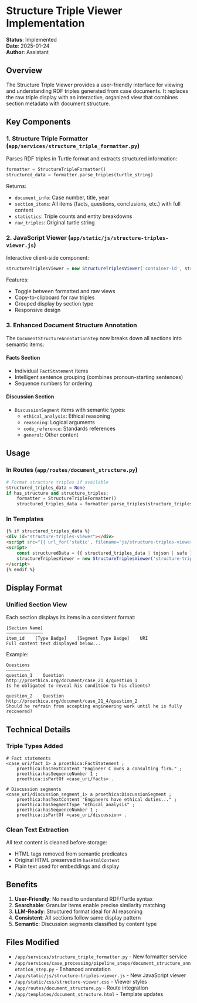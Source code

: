 # Structure Triple Viewer Implementation

**Status**: Implemented  
**Date**: 2025-01-24  
**Author**: Assistant

## Overview

The Structure Triple Viewer provides a user-friendly interface for viewing and understanding RDF triples generated from case documents. It replaces the raw triple display with an interactive, organized view that combines section metadata with document structure.

## Key Components

### 1. Structure Triple Formatter (`app/services/structure_triple_formatter.py`)

Parses RDF triples in Turtle format and extracts structured information:

```python
formatter = StructureTripleFormatter()
structured_data = formatter.parse_triples(turtle_string)
```

Returns:
- `document_info`: Case number, title, year
- `section_items`: All items (facts, questions, conclusions, etc.) with full content
- `statistics`: Triple counts and entity breakdowns
- `raw_triples`: Original turtle string

### 2. JavaScript Viewer (`app/static/js/structure-triples-viewer.js`)

Interactive client-side component:

```javascript
structureTriplesViewer = new StructureTriplesViewer('container-id', structuredData);
```

Features:
- Toggle between formatted and raw views
- Copy-to-clipboard for raw triples
- Grouped display by section type
- Responsive design

### 3. Enhanced Document Structure Annotation

The `DocumentStructureAnnotationStep` now breaks down all sections into semantic items:

#### Facts Section
- Individual `FactStatement` items
- Intelligent sentence grouping (combines pronoun-starting sentences)
- Sequence numbers for ordering

#### Discussion Section  
- `DiscussionSegment` items with semantic types:
  - `ethical_analysis`: Ethical reasoning
  - `reasoning`: Logical arguments
  - `code_reference`: Standards references
  - `general`: Other content

## Usage

### In Routes (`app/routes/document_structure.py`)

```python
# Format structure triples if available
structured_triples_data = None
if has_structure and structure_triples:
    formatter = StructureTripleFormatter()
    structured_triples_data = formatter.parse_triples(structure_triples)
```

### In Templates

```html
{% if structured_triples_data %}
<div id="structure-triples-viewer"></div>
<script src="{{ url_for('static', filename='js/structure-triples-viewer.js') }}"></script>
<script>
    const structuredData = {{ structured_triples_data | tojson | safe }};
    structureTriplesViewer = new StructureTriplesViewer('structure-triples-viewer', structuredData);
</script>
{% endif %}
```

## Display Format

### Unified Section View

Each section displays its items in a consistent format:

```
[Section Name]
──────────────
item_id    [Type Badge]    [Segment Type Badge]    URI
Full content text displayed below...
```

Example:
```
Questions
─────────
question_1    Question    http://proethica.org/document/case_21_4/question_1
Is he obligated to reveal his condition to his clients?

question_2    Question    http://proethica.org/document/case_21_4/question_2  
Should he refrain from accepting engineering work until he is fully recovered?
```

## Technical Details

### Triple Types Added

```turtle
# Fact statements
<case_uri/fact_1> a proethica:FactStatement ;
    proethica:hasTextContent "Engineer C owns a consulting firm." ;
    proethica:hasSequenceNumber 1 ;
    proethica:isPartOf <case_uri/facts> .

# Discussion segments  
<case_uri/discussion_segment_1> a proethica:DiscussionSegment ;
    proethica:hasTextContent "Engineers have ethical duties..." ;
    proethica:hasSegmentType "ethical_analysis" ;
    proethica:hasSequenceNumber 1 ;
    proethica:isPartOf <case_uri/discussion> .
```

### Clean Text Extraction

All text content is cleaned before storage:
- HTML tags removed from semantic predicates
- Original HTML preserved in `hasHtmlContent` 
- Plain text used for embeddings and display

## Benefits

1. **User-Friendly**: No need to understand RDF/Turtle syntax
2. **Searchable**: Granular items enable precise similarity matching
3. **LLM-Ready**: Structured format ideal for AI reasoning
4. **Consistent**: All sections follow same display pattern
5. **Semantic**: Discussion segments classified by content type

## Files Modified

- `/app/services/structure_triple_formatter.py` - New formatter service
- `/app/services/case_processing/pipeline_steps/document_structure_annotation_step.py` - Enhanced annotation
- `/app/static/js/structure-triples-viewer.js` - New JavaScript viewer
- `/app/static/css/structure-viewer.css` - Viewer styles
- `/app/routes/document_structure.py` - Route integration
- `/app/templates/document_structure.html` - Template updates
